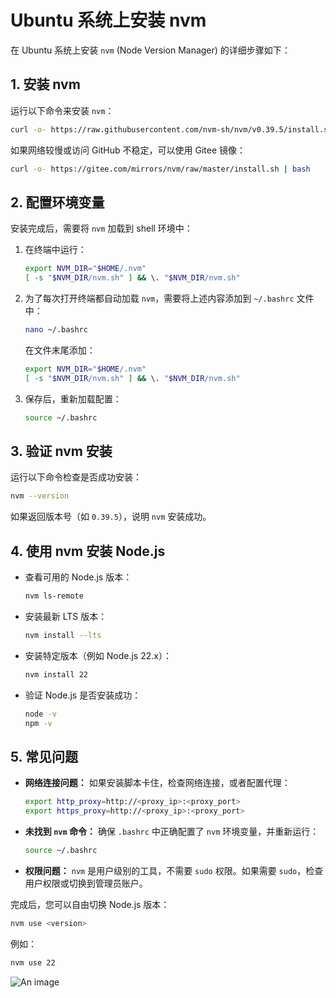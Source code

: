 # Ubuntu 系统上安装 nvm

在 Ubuntu 系统上安装 `nvm` (Node Version Manager) 的详细步骤如下：

## **1. 安装 nvm**

运行以下命令来安装 `nvm`：

```bash
curl -o- https://raw.githubusercontent.com/nvm-sh/nvm/v0.39.5/install.sh | bash
```

如果网络较慢或访问 GitHub 不稳定，可以使用 Gitee 镜像：

```bash
curl -o- https://gitee.com/mirrors/nvm/raw/master/install.sh | bash
```

## **2. 配置环境变量**

安装完成后，需要将 `nvm` 加载到 shell 环境中：

1. 在终端中运行：

   ```bash
   export NVM_DIR="$HOME/.nvm"
   [ -s "$NVM_DIR/nvm.sh" ] && \. "$NVM_DIR/nvm.sh"
   ```

2. 为了每次打开终端都自动加载 `nvm`，需要将上述内容添加到 `~/.bashrc` 文件中：

   ```bash
   nano ~/.bashrc
   ```

   在文件末尾添加：

   ```bash
   export NVM_DIR="$HOME/.nvm"
   [ -s "$NVM_DIR/nvm.sh" ] && \. "$NVM_DIR/nvm.sh"
   ```

3. 保存后，重新加载配置：
   ```bash
   source ~/.bashrc
   ```

## **3. 验证 nvm 安装**

运行以下命令检查是否成功安装：

```bash
nvm --version
```

如果返回版本号（如 `0.39.5`），说明 `nvm` 安装成功。

## **4. 使用 nvm 安装 Node.js**

- 查看可用的 Node.js 版本：

  ```bash
  nvm ls-remote
  ```

- 安装最新 LTS 版本：

  ```bash
  nvm install --lts
  ```

- 安装特定版本（例如 Node.js 22.x）：

  ```bash
  nvm install 22
  ```

- 验证 Node.js 是否安装成功：
  ```bash
  node -v
  npm -v
  ```

## **5. 常见问题**

- **网络连接问题：**
  如果安装脚本卡住，检查网络连接，或者配置代理：

  ```bash
  export http_proxy=http://<proxy_ip>:<proxy_port>
  export https_proxy=http://<proxy_ip>:<proxy_port>
  ```

- **未找到 `nvm` 命令：**
  确保 `.bashrc` 中正确配置了 `nvm` 环境变量，并重新运行：

  ```bash
  source ~/.bashrc
  ```

- **权限问题：**
  `nvm` 是用户级别的工具，不需要 `sudo` 权限。如果需要 `sudo`，检查用户权限或切换到管理员账户。

完成后，您可以自由切换 Node.js 版本：

```bash
nvm use <version>
```

例如：

```bash
nvm use 22
```

![An image](/images/from-zero/rd/ubuntu-install-nvm.png)
